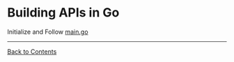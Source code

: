 # Building APIs in Go

Initialize and Follow [main.go](./main.go)

---
[Back to Contents](../../Readme.md)